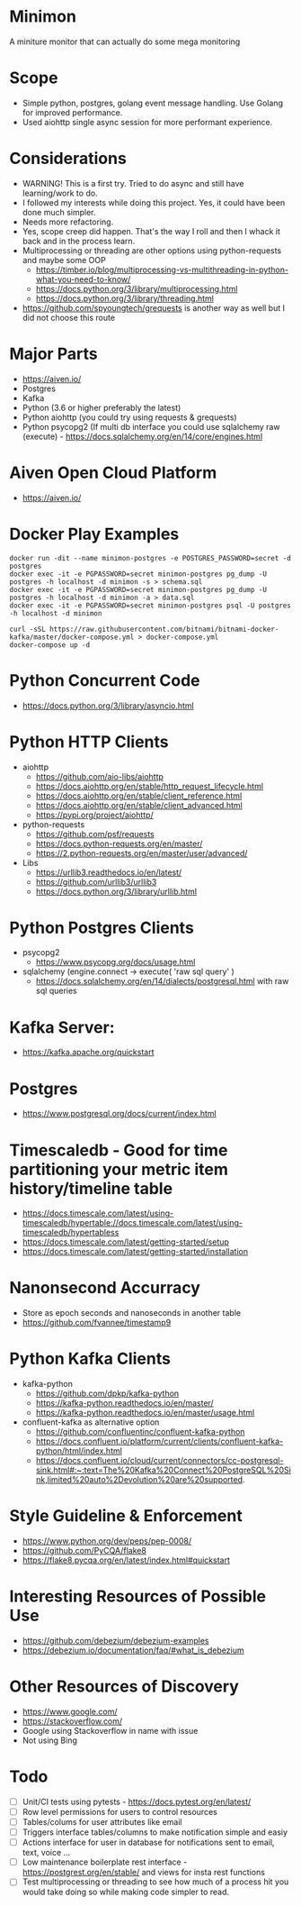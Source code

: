 # Minimon
A miniture monitor that can actually do some mega monitoring

# Scope
- Simple python, postgres, golang event message handling. Use Golang for improved performance.
- Used aiohttp single async session for more performant experience.

# Considerations
- WARNING! This is a first try. Tried to do async and still have learning/work to do.
- I followed my interests while doing this project. Yes, it could have been done much simpler.
- Needs more refactoring.
- Yes, scope creep did happen. That's the way I roll and then I whack it back and in the process learn.
- Multiprocessing or threading are other options using python-requests and maybe some OOP
  - https://timber.io/blog/multiprocessing-vs-multithreading-in-python-what-you-need-to-know/
  - https://docs.python.org/3/library/multiprocessing.html
  - https://docs.python.org/3/library/threading.html
- https://github.com/spyoungtech/grequests is another way as well but I did not choose this route


# Major Parts
- https://aiven.io/
- Postgres
- Kafka
- Python (3.6 or higher preferably the latest)
- Python aiohttp (you could try using requests & grequests) 
- Python psycopg2 (If multi db interface you could use sqlalchemy raw (execute) - https://docs.sqlalchemy.org/en/14/core/engines.html


# Aiven Open Cloud Platform
- https://aiven.io/


# Docker Play Examples
```
docker run -dit --name minimon-postgres -e POSTGRES_PASSWORD=secret -d postgres
docker exec -it -e PGPASSWORD=secret minimon-postgres pg_dump -U postgres -h localhost -d minimon -s > schema.sql
docker exec -it -e PGPASSWORD=secret minimon-postgres pg_dump -U postgres -h localhost -d minimon -a > data.sql
docker exec -it -e PGPASSWORD=secret minimon-postgres psql -U postgres -h localhost -d minimon

curl -sSL https://raw.githubusercontent.com/bitnami/bitnami-docker-kafka/master/docker-compose.yml > docker-compose.yml
docker-compose up -d
```

# Python Concurrent Code
- https://docs.python.org/3/library/asyncio.html


# Python HTTP Clients
- aiohttp
  - https://github.com/aio-libs/aiohttp
  - https://docs.aiohttp.org/en/stable/http_request_lifecycle.html
  - https://docs.aiohttp.org/en/stable/client_reference.html
  - https://docs.aiohttp.org/en/stable/client_advanced.html
  - https://pypi.org/project/aiohttp/
- python-requests
  - https://github.com/psf/requests
  - https://docs.python-requests.org/en/master/
  - https://2.python-requests.org/en/master/user/advanced/
- Libs
  - https://urllib3.readthedocs.io/en/latest/
  - https://github.com/urllib3/urllib3
  - https://docs.python.org/3/library/urllib.html


# Python Postgres Clients
- psycopg2
  - https://www.psycopg.org/docs/usage.html
- sqlalchemy (engine.connect -> execute( 'raw sql query' )
  - https://docs.sqlalchemy.org/en/14/dialects/postgresql.html with raw sql queries


# Kafka Server:
- https://kafka.apache.org/quickstart


# Postgres
  - https://www.postgresql.org/docs/current/index.html


# Timescaledb - Good for time partitioning your metric item history/timeline table
- https://docs.timescale.com/latest/using-timescaledb/hypertable://docs.timescale.com/latest/using-timescaledb/hypertabless
- https://docs.timescale.com/latest/getting-started/setup
- https://docs.timescale.com/latest/getting-started/installation


# Nanonsecond Accurracy
- Store as epoch seconds and nanoseconds in another table
- https://github.com/fvannee/timestamp9


# Python Kafka Clients
- kafka-python
  - https://github.com/dpkp/kafka-python
  - https://kafka-python.readthedocs.io/en/master/
  - https://kafka-python.readthedocs.io/en/master/usage.html
- confluent-kafka as alternative option
  - https://github.com/confluentinc/confluent-kafka-python
  - https://docs.confluent.io/platform/current/clients/confluent-kafka-python/html/index.html
  - https://docs.confluent.io/cloud/current/connectors/cc-postgresql-sink.html#:~:text=The%20Kafka%20Connect%20PostgreSQL%20Sink,limited%20auto%2Devolution%20are%20supported.

# Style Guideline & Enforcement
- https://www.python.org/dev/peps/pep-0008/
- https://github.com/PyCQA/flake8
- https://flake8.pycqa.org/en/latest/index.html#quickstart


# Interesting Resources of Possible Use
- https://github.com/debezium/debezium-examples
- https://debezium.io/documentation/faq/#what_is_debezium


# Other Resources of Discovery
- https://www.google.com/ 
- https://stackoverflow.com/ 
- Google using Stackoverflow in name with issue
- Not using Bing


# Todo
- [ ] Unit/CI tests using pytests - https://docs.pytest.org/en/latest/ 
- [ ] Row level permissions for users to control resources
- [ ] Tables/colums for user attributes like email
- [ ] Triggers interface tables/columns to make notification simple and easiy
- [ ] Actions interface for user in database for notifications sent to email, text, voice ...
- [ ] Low maintenance boilerplate rest interface - https://postgrest.org/en/stable/ and views for insta rest functions
- [ ] Test multiprocessing or threading to see how much of a process hit you would take doing so while making code simpler to read.
